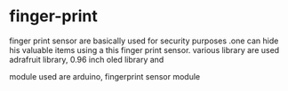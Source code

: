 # finger-print
finger print sensor are basically used for security purposes .one can hide his valuable items using a this finger print sensor.
various library are used
adrafruit library,
0.96 inch oled library and 

module used are
arduino,
fingerprint sensor module
